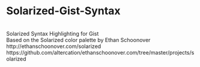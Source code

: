 Solarized-Gist-Syntax
=====================
<br>
Solarized Syntax Highlighting for Gist<br>
Based on the Solarized color palette by Ethan Schoonover<br>
http://ethanschoonover.com/solarized<br>
https://github.com/altercation/ethanschoonover.com/tree/master/projects/solarized